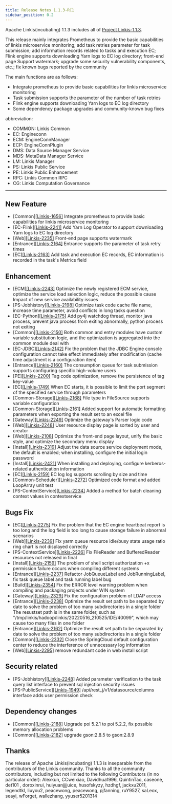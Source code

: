 ```yaml
---
title: Release Notes 1.1.3-RC1
sidebar_position: 0.2
---
```


Apache Linkis(incubating) 1.1.3 includes all of [Project Linkis-1.1.3](https://github.com/apache/incubator-linkis/projects/19).


This release mainly integrates Prometheus to provide the basic capabilities of linkis microservice monitoring; add task retries parameter for task submission; add information records related to tasks and execution EC; Flink engine supports downloading Yarn logs to EC log directory; front-end page Support watermark; upgrade some security vulnerability components, etc.; fix known bugs reported by the community

The main functions are as follows:
* Integrate prometheus to provide basic capabilities for linkis microservice monitoring
* Task submission supports the parameter of the number of task retries
* Flink engine supports downloading Yarn logs to EC log directory
* Some dependency package upgrades and community-known bug fixes

abbreviation:
- COMMON: Linkis Common
- EC: Engineconn
- ECM: EngineConnManager
- ECP: EngineConnPlugin
- DMS: Data Source Manager Service
- MDS: MetaData Manager Service
- LM: Linkis Manager
- PS: Linkis Public Service
- PE: Linkis Public Enhancement
- RPC: Linkis Common RPC
- CG: Linkis Computation Governance
---
## New Feature
* \[Common][[Linkis-1656]](https://github.com/apache/incubator-linkis/issues/1656) Integrate prometheus to provide basic capabilities for linkis microservice monitoring
* \[EC-Flink][[Linkis-2241]](https://github.com/apache/incubator-linkis/pull/2241) Add Yarn Log Operator to support downloading Yarn logs to EC log directory
* \[Web][[Linkis-2235]](https://github.com/apache/incubator-linkis/issues/2108) Front-end page supports watermark
* \[Entrance][[Linkis-2164]](https://github.com/apache/incubator-linkis/pull/2164) Entrance supports the parameter of task retry times
* \[EC][[Linkis-2163]](https://github.com/apache/incubator-linkis/pull/2163) Add task and execution EC records, EC information is recorded in the task's Metrics field

## Enhancement
* \[ECM][[Linkis-2243]](https://github.com/apache/incubator-linkis/pull/2243) Optimize the newly registered ECM service, optimize the service load selection logic, reduce the possible cause Impact of new service availability issues
* \[PS-Jobhistory][[Linkis-2198]](https://github.com/apache/incubator-linkis/pull/2198) Optimize task code cache file name, increase time parameter, avoid conflicts in long tasks question
* \[EC-Python][[Linkis-2175]](https://github.com/apache/incubator-linkis/pull/2175) Add py4j watchdog thread, monitor java process, prevent java process from exiting abnormally, python process not exiting
* \[Common][[Linkis-2150]](https://github.com/apache/incubator-linkis/pull/2150) Both common and entry modules have custom variable substitution logic, and the optimization is aggregated into the common module deal with
* \[EC-JDBC][[Linkis-2142]](https://github.com/apache/incubator-linkis/pull/2142) Fix the problem that the JDBC Engine console configuration cannot take effect immediately after modification (cache time adjustment is a configuration item)
* \[Entrance][[Linkis-2160]](https://github.com/apache/incubator-linkis/pull/2160) The consumption queue for task submission supports configuring specific high-volume users
* \[PE][[Linkis-2200]](https://github.com/apache/incubator-linkis/pull/2200) Tag code optimization, remove the persistence of tag key-value
* \[EC][[Linkis-1749]](https://github.com/apache/incubator-linkis/issues/1749) When EC starts, it is possible to limit the port segment of the specified service through parameters
* \[Common-Storage][[Linkis-2168]](https://github.com/apache/incubator-linkis/pull/2168) File type in FileSource supports variable configuration
* \[Common-Storage][[Linkis-2161]](https://github.com/apache/incubator-linkis/pull/2161) Added support for automatic formatting parameters when exporting the result set to an excel file
* \[Gateway][[Linkis-2249]](https://github.com/apache/incubator-linkis/pull/2249) Optimize the gateway's Parser logic code
* \[Web][[Linkis-2248]](https://github.com/apache/incubator-linkis/pull/2248) User resource display page is sorted by user and creator
* \[Web][[Linkis-2108]](https://github.com/apache/incubator-linkis/issues/2108) Optimize the front-end page layout, unify the basic style, and optimize the secondary menu display
* \[Install][[Linkis-2319]](https://github.com/apache/incubator-linkis/pull/2319) Adjust the data source service deployment mode, the default is enabled; when installing, configure the initial login password
* \[Install][[Linkis-2421]](https://github.com/apache/incubator-linkis/pull/2421) When installing and deploying, configure kerberos-related authentication information
* \[EC][[Linkis-2159]](https://github.com/apache/incubator-linkis/pull/2159) EC log log supports scrolling by size and time
* \[Common-Scheduler][[Linkis-2272]](https://github.com/apache/incubator-linkis/pull/2272) Optimized code format and added LoopArray unit test
* \[PS-ContextService][[Linkis-2234]](https://github.com/apache/incubator-linkis/pull/2234) Added a method for batch cleaning context values ​​in contextservice

## Bugs Fix
* \[EC][[Linkis-2275]](https://github.com/apache/incubator-linkis/pull/2275) Fix the problem that the EC engine heartbeat report is too long and the log field is too long to cause storage failure in abnormal scenarios
* \[Web][[Linkis-2239]](https://github.com/apache/incubator-linkis/pull/2239) Fix yarm queue resource idle/busy state usage ratio ring chart is not displayed correctly
* \[PS-ContextService][[Linkis-2226]](https://github.com/apache/incubator-linkis/pull/2226) Fix FileReader and BufferedReader resources not released in final
* \[Install][[Linkis-2159]](https://github.com/apache/incubator-linkis/pull/2159) The problem of shell script authorization +x permission failure occurs when compiling different systems
* \[Entrance][[Linkis-2237]](https://github.com/apache/incubator-linkis/pull/2237) Refactor JobQueueLabel and JobRunningLabel, fix task queue label and task running label bug
* \[Build][[Linkis-2354]](https://github.com/apache/incubator-linkis/pull/2354) Fix the ERROR level warning problem when compiling and packaging projects under WIN system
* \[Gateway][[Linkis-2329]](https://github.com/apache/incubator-linkis/pull/2329) Fix the configuration problem of LDAP access
* \[Entrance][[Linkis-2238]](https://github.com/apache/incubator-linkis/pull/2238) Optimize the result set path to be separated by date to solve the problem of too many subdirectories in a single folder The resustset path is in the same folder, such as "/tmp/linkis/hadoop/linkis/20220516_210525/IDE/40099", which may cause too many files in one folder
* \[Entrance][[Linkis-2162]](https://github.com/apache/incubator-linkis/pull/2162) Optimize the result set path to be separated by date to solve the problem of too many subdirectories in a single folder
* \[Common][[Linkis-2332]](https://github.com/apache/incubator-linkis/pull/2332) Close the SpringCloud default configuration center to reduce the interference of unnecessary log information
* \[Web][[Linkis-2295]](https://github.com/apache/incubator-linkis/pull/2295) remove redundant code in web install script

## Security related
* \[PS-Jobhistory][[Linkis-2248]](https://github.com/apache/incubator-linkis/pull/2248) Added parameter verification to the task query list interface to prevent sql injection security issues
* \[PS-PublicService][[Linkis-1949]](https://github.com/apache/incubator-linkis/pull/2235) /api/rest_j/v1/datasource/columns interface adds user permission check

## Dependency changes
* \[Common][[Linkis-2188]](https://github.com/apache/incubator-linkis/pull/2188) Upgrade poi 5.2.1 to poi 5.2.2, fix possible memory allocation problems
* \[Common][[Linkis-2182]](https://github.com/apache/incubator-linkis/pull/2182) upgrade gson:2.8.5 to gson:2.8.9

## Thanks
The release of Apache Linkis(incubating) 1.1.3 is inseparable from the contributors of the Linkis community. Thanks to all the community contributors, including but not limited to the following Contributors (in no particular order): Alexkun, CCweixiao, Davidhua1996, QuintinTao, caseone, det101 , doroxinrui, huiyuanjjjjuice, husofskyzy, hzdhgf, jackxu2011, legendtkl, liuyou2, peacewong, peacewong, pjfanning, ruY9527, saLeox, seayi, wForget, wallezhang, yyuser5201314